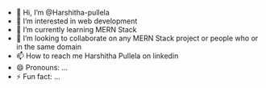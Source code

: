 - 👋 Hi, I’m @Harshitha-pullela
- 👀 I’m interested in web development
- 🌱 I’m currently learning MERN Stack
- 💞️ I’m looking to collaborate on any MERN Stack project or people who or in the same domain
- 📫 How to reach me Harshitha Pullela on linkedin
- 😄 Pronouns: ...
- ⚡ Fun fact: ...

<!---
Harshitha-pullela/Harshitha-pullela is a ✨ special ✨ repository because its `README.md` (this file) appears on your GitHub profile.
You can click the Preview link to take a look at your changes.
--->
